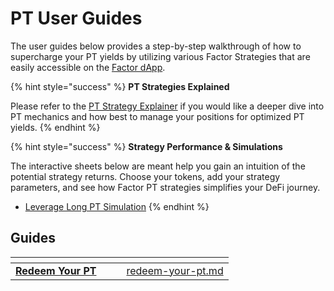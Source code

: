 # PT User Guides

The user guides below provides a step-by-step walkthrough of how to supercharge your PT yields by utilizing various Factor Strategies that are easily accessible on the [Factor dApp](https://app.factor.fi/).&#x20;

{% hint style="success" %}
**PT Strategies Explained**

Please refer to the [PT Strategy Explainer](../../../getting-started/strategy-explainers/pt-strategies/) if you would like a deeper dive into PT mechanics and how best to manage your positions for optimized PT yields.
{% endhint %}

{% hint style="success" %}
**Strategy Performance & Simulations**

The interactive sheets below are meant help you gain an intuition of the potential strategy returns. Choose your tokens, add your strategy parameters, and see how Factor PT strategies simplifies your DeFi journey.

* [Leverage Long PT Simulation](../../../getting-started/strategy-explainers/pt-strategies/leverage-long-pt-simulation.md)
{% endhint %}

## Guides

<table data-view="cards"><thead><tr><th></th><th data-hidden></th><th data-hidden></th><th data-hidden data-card-target data-type="content-ref"></th></tr></thead><tbody><tr><td><a href="redeem-your-pt.md"><strong>Redeem Your PT</strong></a></td><td></td><td></td><td><a href="redeem-your-pt.md">redeem-your-pt.md</a></td></tr></tbody></table>
